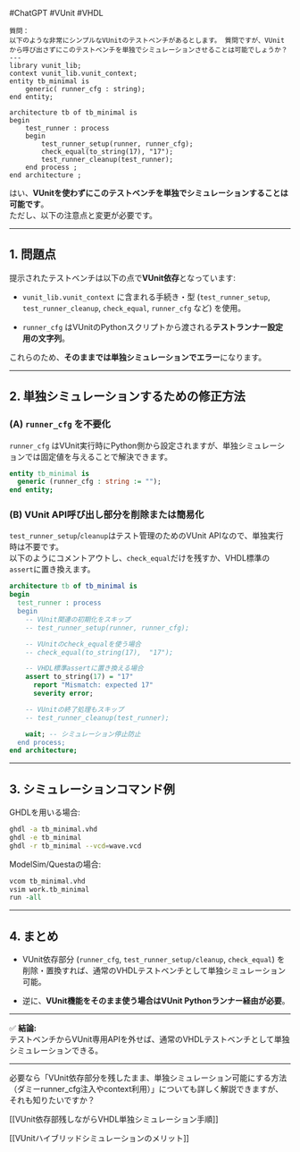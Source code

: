 #ChatGPT #VUnit #VHDL 

```
質問：
以下のような非常にシンプルなVUnitのテストベンチがあるとします。 質問ですが、VUnitから呼び出さずにこのテストベンチを単独でシミュレーションさせることは可能でしょうか？
--- 
library vunit_lib; 
context vunit_lib.vunit_context; 
entity tb_minimal is 
	generic( runner_cfg : string); 
end entity; 

architecture tb of tb_minimal is 
begin 
	test_runner : process 
	begin 
		test_runner_setup(runner, runner_cfg); 
		check_equal(to_string(17), "17"); 
		test_runner_cleanup(test_runner); 
	end process ; 
end architecture ;
```

はい、**VUnitを使わずにこのテストベンチを単独でシミュレーションすることは可能です**。  
ただし、以下の注意点と変更が必要です。

---

## 1. 問題点

提示されたテストベンチは以下の点で**VUnit依存**となっています:

- `vunit_lib.vunit_context` に含まれる手続き・型 (`test_runner_setup`, `test_runner_cleanup`, `check_equal`, `runner_cfg` など) を使用。
    
- `runner_cfg` はVUnitのPythonスクリプトから渡される**テストランナー設定用の文字列**。
    

これらのため、**そのままでは単独シミュレーションでエラー**になります。

---

## 2. 単独シミュレーションするための修正方法

### (A) `runner_cfg` を不要化

`runner_cfg` はVUnit実行時にPython側から設定されますが、単独シミュレーションでは固定値を与えることで解決できます。

```vhdl
entity tb_minimal is
  generic (runner_cfg : string := "");
end entity;
```

### (B) VUnit API呼び出し部分を削除または簡易化

`test_runner_setup`/`cleanup`はテスト管理のためのVUnit APIなので、単独実行時は不要です。  
以下のようにコメントアウトし、`check_equal`だけを残すか、VHDL標準の`assert`に置き換えます。

```vhdl
architecture tb of tb_minimal is
begin
  test_runner : process
  begin
    -- VUnit関連の初期化をスキップ
    -- test_runner_setup(runner, runner_cfg);

    -- VUnitのcheck_equalを使う場合
    -- check_equal(to_string(17),  "17");

    -- VHDL標準assertに置き換える場合
    assert to_string(17) = "17"
      report "Mismatch: expected 17"
      severity error;

    -- VUnitの終了処理もスキップ
    -- test_runner_cleanup(test_runner);

    wait; -- シミュレーション停止防止
  end process;
end architecture;
```

---

## 3. シミュレーションコマンド例

GHDLを用いる場合:

```bash
ghdl -a tb_minimal.vhd
ghdl -e tb_minimal
ghdl -r tb_minimal --vcd=wave.vcd
```

ModelSim/Questaの場合:

```tcl
vcom tb_minimal.vhd
vsim work.tb_minimal
run -all
```

---

## 4. まとめ

- VUnit依存部分 (`runner_cfg`, `test_runner_setup/cleanup`, `check_equal`) を削除・置換すれば、通常のVHDLテストベンチとして単独シミュレーション可能。
    
- 逆に、**VUnit機能をそのまま使う場合はVUnit Pythonランナー経由が必要**。
    

---

✅ **結論:**  
テストベンチからVUnit専用APIを外せば、通常のVHDLテストベンチとして単独シミュレーションできる。

---

必要なら「VUnit依存部分を残したまま、単独シミュレーション可能にする方法（ダミーrunner_cfg注入やcontext利用）」についても詳しく解説できますが、それも知りたいですか？


[[VUnit依存部残しながらVHDL単独シミュレーション手順]]

[[VUnitハイブリッドシミュレーションのメリット]]

